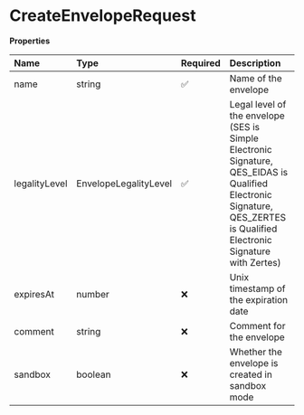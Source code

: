 # CreateEnvelopeRequest

**Properties**

| Name          | Type                  | Required | Description                                                                                                                                                             |
| :------------ | :-------------------- | :------- | :---------------------------------------------------------------------------------------------------------------------------------------------------------------------- |
| name          | string                | ✅       | Name of the envelope                                                                                                                                                    |
| legalityLevel | EnvelopeLegalityLevel | ✅       | Legal level of the envelope (SES is Simple Electronic Signature, QES_EIDAS is Qualified Electronic Signature, QES_ZERTES is Qualified Electronic Signature with Zertes) |
| expiresAt     | number                | ❌       | Unix timestamp of the expiration date                                                                                                                                   |
| comment       | string                | ❌       | Comment for the envelope                                                                                                                                                |
| sandbox       | boolean               | ❌       | Whether the envelope is created in sandbox mode                                                                                                                         |
